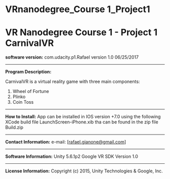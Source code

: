 # VRnanodegree_Course 1_Project1 
VR Nanodegree Course 1 - Project 1 CarnivalVR
==============================================
<b>software version:</b> com.udacity.p1.Rafael version 1.0 06/25/2017 
___
<b> Program Description: </b>

CarnivalVR is a virtual reality game with three main components:
1. Wheel of Fortune
2. Plinko
3. Coin Toss
___
<b>How to Install:</b>
App can be installed in IOS version +7.0 using the following XCode build file LaunchScreen-iPhone.xib tha can be found in the zip file Build.zip
___
<b> Contact Information:</b>
e-mail: [rafael.gianone@gmail.com]
___
**Software Information:**
Unity 5.6.1p2
Google VR SDK Version 1.0
___
<b>License Information:</b>
Copyright (c) 2015, Unity Technologies & Google, Inc.
